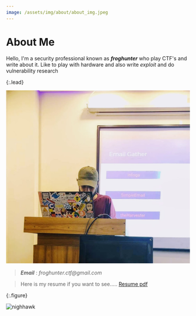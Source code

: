 ```yaml
---
image: /assets/img/about/about_img.jpeg
---
```


# About Me

Hello, I'm a security professional known as ***froghunter*** who play CTF's and write about it. Like to play with hardware and also write *exploit* and do vulnerability research 


{:.lead}

![Screenshot](/assets/img/about/about_img.jpeg)


  > ***Email*** : _froghunter.ctf@gmail.com_

 > Here is my resume if you want to see..... [Resume pdf][download]

{:.figure}




![nighhawk](https://i.ibb.co/L1zjzrc/from222.png)

[download]: https://dev-frog.github.io/blog/assets/Resume.pdf


